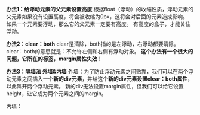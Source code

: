 ```所谓float（浮动）的消除，指的是清除float（浮动）与float（浮动）之间的对对方的影响。

```
**办法1：给浮动元素的父元素设置高度**
根据float（浮动）的收缩性质，浮动元素的父元素如果没有设置高度，将会被收缩为0px，这将会对后面的元素造成影响。
如果一个元素要浮动，那么它的父元素一定要有高度。
有高度的盒子，才能关住浮动。

**办法2：clear：both**
clear是清除，both指的是左浮动，右浮动都要清除。
clear：both的意思就是：不允许左侧和右侧有浮动对象。
**这个办法有一个很大的问题，它所在的标签，margin属性失效！**

**办法3：隔墙法 外墙&内墙**
外墙：为了防止浮动元素之间贴靠，我们可以在两个浮动元素之间插入一个**新的div元素**，并给这个**新的div元素设置clear：both属性**，以此隔开两个浮动元素。
新的div无法设置margin属性，但我们可以给它设置height，让它成为两个元素之间的margin。

内墙：